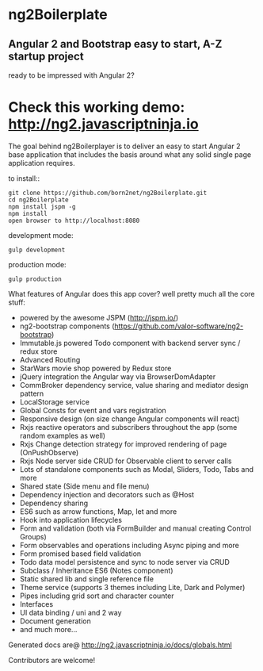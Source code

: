 ng2Boilerplate
=====================

Angular 2 and Bootstrap easy to start, A-Z startup project
----------------

ready to be impressed with Angular 2?


Check this working demo: http://ng2.javascriptninja.io
====

The goal behind ng2Boilerplayer is to deliver an easy to start Angular 2 base application that includes the basis around what any solid single page application requires.

to install::
```             
git clone https://github.com/born2net/ng2Boilerplate.git
cd ng2Boilerplate
npm install jspm -g
npm install
open browser to http://localhost:8080
```

development mode:
```
gulp development
```

production mode:
```
gulp production
```

What features of Angular does this app cover? well pretty much all the core stuff:

- powered by the awesome JSPM (http://jspm.io/) 
- ng2-bootstrap components (https://github.com/valor-software/ng2-bootstrap)
- Immutable.js powered Todo component with backend server sync / redux store
- Advanced Routing
- StarWars movie shop powered by Redux store
- jQuery integration the Angular way via BrowserDomAdapter
- CommBroker dependency service, value sharing and mediator design pattern
- LocalStorage service
- Global Consts for event and vars registration
- Responsive design (on size change Angular components will react) 
- Rxjs reactive operators and subscribers throughout the app (some random examples as well)
- Rxjs Change detection strategy for improved rendering of page (OnPushObserve)
- Rxjs Node server side CRUD for Observable client to server calls
- Lots of standalone components such as Modal, Sliders, Todo, Tabs and more
- Shared state (Side menu and file menu)
- Dependency injection and decorators such as @Host
- Dependency sharing
- ES6 such as arrow functions, Map, let and more
- Hook into application lifecycles
- Form and validation (both via FormBuilder and manual creating Control Groups)
- Form observables and operations including Async piping and more
- Form promised based field validation
- Todo data model persistence and sync to node server via CRUD
- Subclass / Inheritance ES6 (Notes component) 
- Static shared lib and single reference file
- Theme service (supports 3 themes including Lite, Dark and Polymer)
- Pipes including grid sort and character counter
- Interfaces
- UI data binding / uni and 2 way
- Document generation
- and much more...

Generated docs are@ http://ng2.javascriptninja.io/docs/globals.html


Contributors are welcome!





